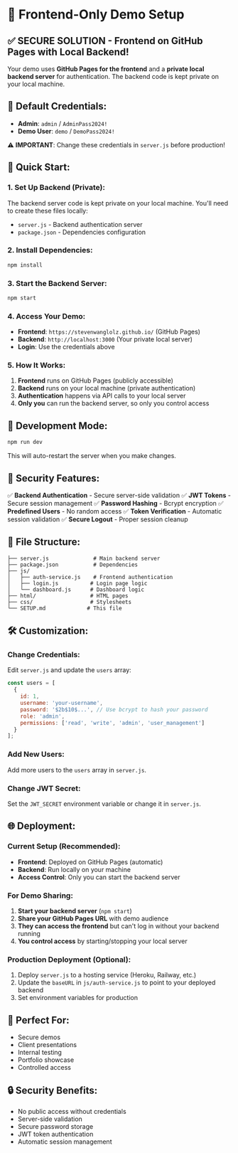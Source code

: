 # 🚀 Frontend-Only Demo Setup

## ✅ **SECURE SOLUTION - Frontend on GitHub Pages with Local Backend!**

Your demo uses **GitHub Pages for the frontend** and a **private local backend server** for authentication. The backend code is kept private on your local machine.

## 🔐 **Default Credentials:**

- **Admin**: `admin` / `AdminPass2024!`
- **Demo User**: `demo` / `DemoPass2024!`

⚠️ **IMPORTANT**: Change these credentials in `server.js` before production!

## 🚀 **Quick Start:**

### **1. Set Up Backend (Private):**

The backend server code is kept private on your local machine. You'll need to create these files locally:

- `server.js` - Backend authentication server
- `package.json` - Dependencies configuration

### **2. Install Dependencies:**

```bash
npm install
```

### **3. Start the Backend Server:**

```bash
npm start
```

### **4. Access Your Demo:**

- **Frontend**: `https://stevenwanglolz.github.io/` (GitHub Pages)
- **Backend**: `http://localhost:3000` (Your private local server)
- **Login**: Use the credentials above

### **5. How It Works:**

1. **Frontend** runs on GitHub Pages (publicly accessible)
2. **Backend** runs on your local machine (private authentication)
3. **Authentication** happens via API calls to your local server
4. **Only you** can run the backend server, so only you control access

## 🔧 **Development Mode:**

```bash
npm run dev
```

This will auto-restart the server when you make changes.

## 🔐 **Security Features:**

✅ **Backend Authentication** - Secure server-side validation
✅ **JWT Tokens** - Secure session management
✅ **Password Hashing** - Bcrypt encryption
✅ **Predefined Users** - No random access
✅ **Token Verification** - Automatic session validation
✅ **Secure Logout** - Proper session cleanup

## 📝 **File Structure:**

```
├── server.js              # Main backend server
├── package.json           # Dependencies
├── js/
│   ├── auth-service.js    # Frontend authentication
│   ├── login.js          # Login page logic
│   └── dashboard.js      # Dashboard logic
├── html/                 # HTML pages
├── css/                  # Stylesheets
└── SETUP.md             # This file
```

## 🛠️ **Customization:**

### **Change Credentials:**

Edit `server.js` and update the `users` array:

```javascript
const users = [
  {
    id: 1,
    username: 'your-username',
    password: '$2b$10$...', // Use bcrypt to hash your password
    role: 'admin',
    permissions: ['read', 'write', 'admin', 'user_management']
  }
];
```

### **Add New Users:**

Add more users to the `users` array in `server.js`.

### **Change JWT Secret:**

Set the `JWT_SECRET` environment variable or change it in `server.js`.

## 🌐 **Deployment:**

### **Current Setup (Recommended):**

- **Frontend**: Deployed on GitHub Pages (automatic)
- **Backend**: Run locally on your machine
- **Access Control**: Only you can start the backend server

### **For Demo Sharing:**

1. **Start your backend server** (`npm start`)
2. **Share your GitHub Pages URL** with demo audience
3. **They can access the frontend** but can't log in without your backend running
4. **You control access** by starting/stopping your local server

### **Production Deployment (Optional):**

1. Deploy `server.js` to a hosting service (Heroku, Railway, etc.)
2. Update the `baseURL` in `js/auth-service.js` to point to your deployed backend
3. Set environment variables for production

## 🎯 **Perfect For:**

- Secure demos
- Client presentations
- Internal testing
- Portfolio showcase
- Controlled access

## 🔒 **Security Benefits:**

- No public access without credentials
- Server-side validation
- Secure password storage
- JWT token authentication
- Automatic session management
